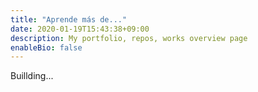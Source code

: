 ```yaml
---
title: "Aprende más de..."
date: 2020-01-19T15:43:38+09:00
description: My portfolio, repos, works overview page
enableBio: false
---
```


Buillding...